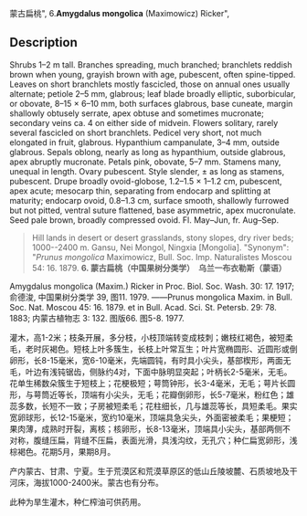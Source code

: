 蒙古扁桃",
6.**Amygdalus mongolica** (Maximowicz) Ricker",

## Description
Shrubs 1–2 m tall. Branches spreading, much branched; branchlets reddish brown when young, grayish brown with age, pubescent, often spine-tipped. Leaves on short branchlets mostly fascicled, those on annual ones usually alternate; petiole 2–5 mm, glabrous; leaf blade broadly elliptic, suborbicular, or obovate, 8–15 × 6–10 mm, both surfaces glabrous, base cuneate, margin shallowly obtusely serrate, apex obtuse and sometimes mucronate; secondary veins ca. 4 on either side of midvein. Flowers solitary, rarely several fascicled on short branchlets. Pedicel very short, not much elongated in fruit, glabrous. Hypanthium campanulate, 3–4 mm, outside glabrous. Sepals oblong, nearly as long as hypanthium, outside glabrous, apex abruptly mucronate. Petals pink, obovate, 5–7 mm. Stamens many, unequal in length. Ovary pubescent. Style slender, ± as long as stamens, pubescent. Drupe broadly ovoid-globose, 1.2–1.5 × 1–1.2 cm, pubescent, apex acute; mesocarp thin, separating from endocarp and splitting at maturity; endocarp ovoid, 0.8–1.3 cm, surface smooth, shallowly furrowed but not pitted, ventral suture flattened, base asymmetric, apex mucronulate. Seed pale brown, broadly compressed ovoid. Fl. May–Jun, fr. Aug–Sep.

> Hill lands in desert or desert grasslands, stony slopes, dry river beds; 1000--2400 m. Gansu, Nei Mongol, Ningxia [Mongolia].
  "Synonym": "*Prunus mongolica* Maximowicz, Bull. Soc. Imp. Naturalistes Moscou 54: 16. 1879.
**6. 蒙古扁桃（中国果树分类学）　乌兰一布衣勒斯（蒙语）**

Amygdalus mongolica (Maxim.) Ricker in Proc. Biol. Soc. Wash. 30: 17. 1917; 俞德浚, 中国果树分类学 39, 图11. 1979. ——Prunus mongolica Maxim. in Bull. Soc. Nat. Moscou 45: 16. 1879. et in Bull. Acad. Sci. St. Petersb. 29: 78. 1883; 内蒙古植物志 3: 132. 图版66. 图5-8. 1977.

灌木，高1-2米；枝条开展，多分枝，小枝顶端转变成枝刺；嫩枝红褐色，被短柔毛，老时灰褐色。短枝上叶多簇生，长枝上叶常互生；叶片宽椭圆形、近圆形或倒卵形，长8-15毫米，宽6-10毫米，先端圆钝，有时具小尖头，基部楔形，两面无毛，叶边有浅钝锯齿，侧脉约4对，下面中脉明显突起；叶柄长2-5毫米，无毛。花单生稀数朵簇生于短枝上；花梗极短；萼筒钟形，长3-4毫米，无毛；萼片长圆形，与萼筒近等长，顶端有小尖头，无毛；花瓣倒卵形，长5-7毫米，粉红色；雄蕊多数，长短不一致；子房被短柔毛；花柱细长，几与雄蕊等长，具短柔毛。果实宽卵球形，长12-15毫米，宽约10毫米，顶端具急尖头，外面密被柔毛；果梗短；果肉薄，成熟时开裂，离核；核卵形，长8-13毫米，顶端具小尖头，基部两侧不对称，腹缝压扁，背缝不压扁，表面光滑，具浅沟纹，无孔穴；种仁扁宽卵形，浅棕褐色。花期5月，果期8月。

产内蒙古、甘肃、宁夏。生于荒漠区和荒漠草原区的低山丘陵坡麓、石质坡地及干河床，海拔1000-2400米。蒙古也有分布。

此种为旱生灌木，种仁榨油可供药用。
